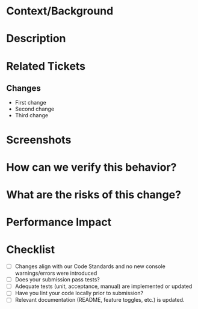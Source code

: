 <!--_Please use the following template for PR headlines: Type (feat/fix/test/build/ci/docs/revert/refactor/chore): {message}. E.g. "Feat: Add amazing feature"_-->

<!--_If any section below is not applicable, feel free to remove it._-->

# Context/Background
<!--_Please provide some context or background about this PR. Why is this change needed?_-->

# Description
<!--_Please provide a concise summary of the changes included in this PR._-->

# Related Tickets
<!--_Provide links to any related tickets or PRs._-->

## Changes

- First change
- Second change
- Third change

# Screenshots
<!--_If applicable, add screenshots to help explain your changes._-->

# How can we verify this behavior?

# What are the risks of this change?

# Performance Impact
<!--_Discuss any potential performance impact or concerns._-->

# Checklist

- [ ] Changes align with our Code Standards and no new console warnings/errors were introduced
- [ ] Does your submission pass tests?
- [ ] Adequate tests (unit, acceptance, manual) are implemented or updated
- [ ] Have you lint your code locally prior to submission?
- [ ] Relevant documentation (README, feature toggles, etc.) is updated.